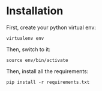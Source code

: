 # Installation
First, create your python virtual env:

```
virtualenv env
```
Then, switch to it:

```
source env/bin/activate
```

Then, install all the requirements:

```
pip install -r requirements.txt
```